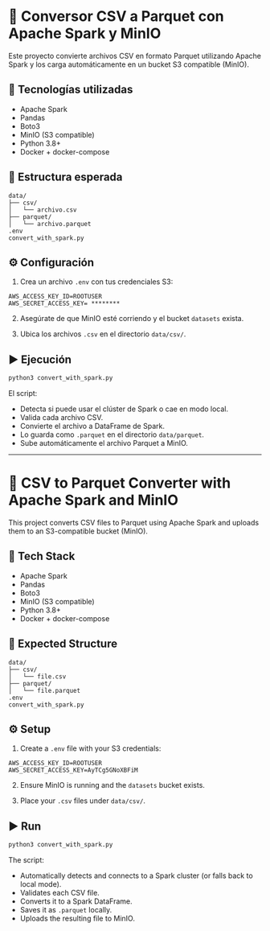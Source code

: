 
# 🚀 Conversor CSV a Parquet con Apache Spark y MinIO

Este proyecto convierte archivos CSV en formato Parquet utilizando Apache Spark y los carga automáticamente en un bucket S3 compatible (MinIO).

## 🧰 Tecnologías utilizadas

- Apache Spark
- Pandas
- Boto3
- MinIO (S3 compatible)
- Python 3.8+
- Docker + docker-compose

## 📁 Estructura esperada

```
data/
├── csv/
│   └── archivo.csv
├── parquet/
│   └── archivo.parquet
.env
convert_with_spark.py
```

## ⚙️ Configuración

1. Crea un archivo `.env` con tus credenciales S3:

```
AWS_ACCESS_KEY_ID=ROOTUSER
AWS_SECRET_ACCESS_KEY= ********
```

2. Asegúrate de que MinIO esté corriendo y el bucket `datasets` exista.

3. Ubica los archivos `.csv` en el directorio `data/csv/`.

## ▶️ Ejecución

```bash
python3 convert_with_spark.py
```

El script:

- Detecta si puede usar el clúster de Spark o cae en modo local.
- Valida cada archivo CSV.
- Convierte el archivo a DataFrame de Spark.
- Lo guarda como `.parquet` en el directorio `data/parquet`.
- Sube automáticamente el archivo Parquet a MinIO.

---

# 🚀 CSV to Parquet Converter with Apache Spark and MinIO

This project converts CSV files to Parquet using Apache Spark and uploads them to an S3-compatible bucket (MinIO).

## 🧰 Tech Stack

- Apache Spark
- Pandas
- Boto3
- MinIO (S3 compatible)
- Python 3.8+
- Docker + docker-compose

## 📁 Expected Structure

```
data/
├── csv/
│   └── file.csv
├── parquet/
│   └── file.parquet
.env
convert_with_spark.py
```

## ⚙️ Setup

1. Create a `.env` file with your S3 credentials:

```
AWS_ACCESS_KEY_ID=ROOTUSER
AWS_SECRET_ACCESS_KEY=AyTCg5GNoXBFiM
```

2. Ensure MinIO is running and the `datasets` bucket exists.

3. Place your `.csv` files under `data/csv/`.

## ▶️ Run

```bash
python3 convert_with_spark.py
```

The script:

- Automatically detects and connects to a Spark cluster (or falls back to local mode).
- Validates each CSV file.
- Converts it to a Spark DataFrame.
- Saves it as `.parquet` locally.
- Uploads the resulting file to MinIO.
